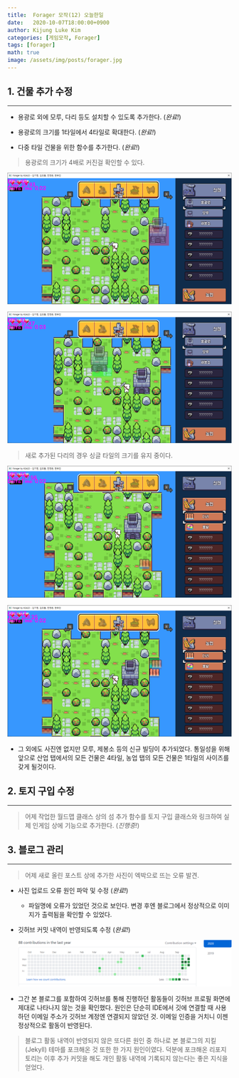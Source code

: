 ```yaml
---
title:  Forager 모작(12) 오늘한일
date:   2020-10-07T18:00:00+0900
author: Kijung Luke Kim
categories: [게임모작, Forager]
tags: [forager]
math: true
image: /assets/img/posts/forager.jpg
---
```


## 1. 건물 추가 수정
---

- 용광로 외에 모루, 다리 등도 설치할 수 있도록 추가한다. (*완료!*)
  
- 용광로의 크기를 1타일에서 4타일로 확대한다. (*완료!*)
  
- 다중 타일 건물을 위한 함수를 추가한다. (*완료!*)

> 용광로의 크기가 4배로 커진걸 확인할 수 있다.

![20201007-2.png](/assets/img/posts/20201007-2.PNG)

![20201007-3.png](/assets/img/posts/20201007-3.PNG)

> 새로 추가된 다리의 경우 싱글 타일의 크기를 유지 중이다.

![20201007-4.png](/assets/img/posts/20201007-4.PNG)

![20201007-5.png](/assets/img/posts/20201007-5.PNG)

- 그 외에도 사진엔 없지만 모루, 제봉소 등의 신규 빌딩이 추가되었다. 통일성을 위해 앞으로 산업 탭에서의 모든 건물은 4타일, 농업 탭의 모든 건물은 1타일의 사이즈를 갖게 될것이다.

## 2. 토지 구입 수정
---
 
> 어제 작업한 월드맵 클래스 상의 섬 추가 함수를 토지 구입 클래스와 링크하여 실제 인게임 상에 기능으로 추가한다. (*진행중!*)

## 3. 블로그 관리
---

> 어제 새로 올린 포스트 상에 추가한 사진이 엑박으로 뜨는 오류 발견.

- 사진 업로드 오류 원인 파악 및 수정 (*완료!*)
  - 파일명에 오류가 있었던 것으로 보인다. 변경 후엔 블로그에서 정상적으로 이미지가 출력됨을 확인할 수 있었다.
- 깃허브 커밋 내역이 반영되도록 수정 (*완료!*)
  
  ![20201007-6.png](/assets/img/posts/20201007-6.PNG)
  
- 그간 본 블로그를 포함하여 깃허브를 통해 진행하던 활동들이 깃허브 프로필 화면에 제대로 나타나지 않는 것을 확인했다. 원인은 단순히 IDE에서 깃에 연결할 때 사용하던 이메일 주소가 깃허브 계정엔 연결되지 않았던 것. 이메일 인증을 거치니 이젠 정상적으로 활동이 반영된다.

> 블로그 활동 내역이 반영되지 않은 또다른 원인 중 하나로 본 블로그의 지킬(Jekyll) 테마를 포크해온 것 또한 한 가지 원인이였다. 덕분에 포크해온 리포지토리는 이후 추가 커밋을 해도 개인 활동 내역에 기록되지 않는다는 좋은 지식을 얻었다.

